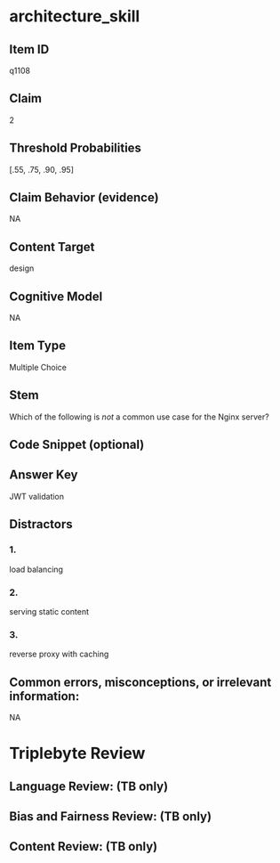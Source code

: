 # architecture_skill

## Item ID
q1108

## Claim
2

## Threshold Probabilities
[.55, .75, .90, .95]

## Claim Behavior (evidence)
NA

## Content Target
design

## Cognitive Model
NA

## Item Type
Multiple Choice

## Stem
Which of the following is *not* a common use case for the Nginx server?

## Code Snippet (optional)


## Answer Key
JWT validation

## Distractors

### 1.
load balancing

### 2.
serving static content

### 3.
reverse proxy with caching

## Common errors, misconceptions, or irrelevant information:
NA

# Triplebyte Review


## Language Review: (TB only)


## Bias and Fairness Review: (TB only)


## Content Review: (TB only)

